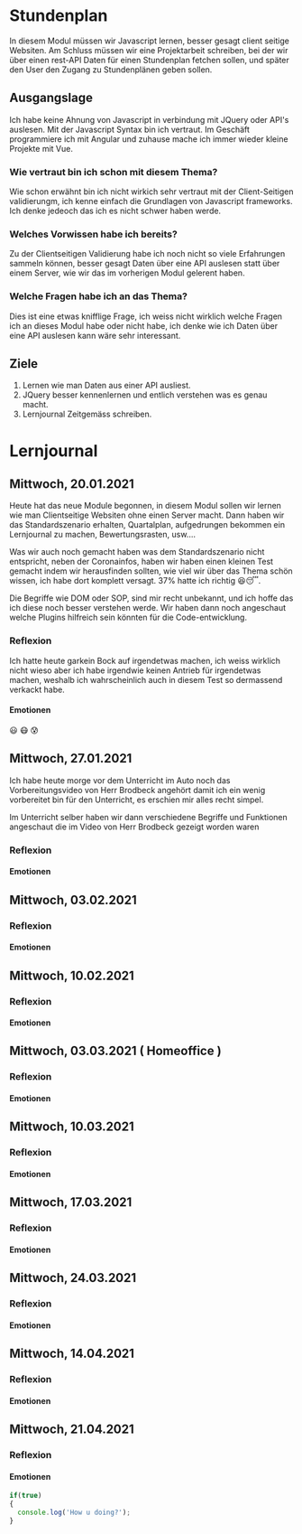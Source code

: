 # Stundenplan
In diesem Modul müssen wir Javascript lernen, besser gesagt client seitige Websiten. Am Schluss müssen wir eine Projektarbeit schreiben, bei der wir über einen rest-API Daten für einen Stundenplan fetchen sollen, und später den User den Zugang zu Stundenplänen geben sollen.

## Ausgangslage
Ich habe keine Ahnung von Javascript in verbindung mit JQuery oder API's auslesen. Mit der Javascript Syntax bin ich vertraut. Im Geschäft programmiere ich mit Angular und zuhause mache ich immer wieder kleine Projekte mit Vue.

### Wie vertraut bin ich schon mit diesem Thema?
Wie schon erwähnt bin ich nicht wirkich sehr vertraut mit der Client-Seitigen validierungm, ich kenne einfach die Grundlagen von Javascript frameworks. Ich denke jedeoch das ich es nicht schwer haben werde.
### Welches Vorwissen habe ich bereits?
Zu der Clientseitigen Validierung habe ich noch nicht so viele Erfahrungen sammeln können, besser gesagt Daten über eine API auslesen statt über einem Server, wie wir das im vorherigen Modul gelerent haben.
### Welche Fragen habe ich an das Thema?
Dies ist eine etwas knifflige Frage, ich weiss nicht wirklich welche Fragen ich an dieses Modul habe oder nicht habe, ich denke wie ich Daten über eine API auslesen kann wäre sehr interessant.

## Ziele
1. Lernen wie man Daten aus einer API ausliest.
2. JQuery besser kennenlernen und entlich verstehen was es genau macht.
3. Lernjournal Zeitgemäss schreiben.
# Lernjournal

## Mittwoch, 20.01.2021
Heute hat das neue Module begonnen, in diesem Modul sollen wir lernen wie man Clientseitige Websiten ohne einen Server macht. Dann haben wir das Standardszenario erhalten, Quartalplan, aufgedrungen bekommen ein Lernjournal zu machen, Bewertungsrasten, usw....

Was wir auch noch gemacht haben was dem Standardszenario nicht entspricht, neben der Coronainfos, haben wir haben einen kleinen Test gemacht indem wir herausfinden sollten, wie viel wir über das Thema schön wissen, ich habe dort komplett versagt. 37% hatte ich richtig :laughing::sleeping:.

Die Begriffe wie DOM oder SOP, sind mir recht unbekannt, und ich hoffe das ich diese noch besser verstehen werde. Wir haben dann noch angeschaut welche Plugins hilfreich sein könnten für die Code-entwicklung. 

### Reflexion
Ich hatte heute garkein Bock auf irgendetwas machen, ich weiss wirklich nicht wieso aber ich habe irgendwie keinen Antrieb für irgendetwas machen, weshalb ich wahrscheinlich auch in diesem Test so dermassend verkackt habe.

#### Emotionen
:smiley: :mask: :cold_sweat:

## Mittwoch, 27.01.2021
Ich habe heute morge vor dem Unterricht im Auto noch das Vorbereitungsvideo von Herr Brodbeck angehört damit ich ein wenig vorbereitet bin für den Unterricht, es erschien mir alles recht simpel.

Im Unterricht selber haben wir dann verschiedene Begriffe und Funktionen angeschaut die im Video von Herr Brodbeck gezeigt worden waren
### Reflexion
#### Emotionen

## Mittwoch, 03.02.2021
### Reflexion
#### Emotionen

## Mittwoch, 10.02.2021
### Reflexion
#### Emotionen

## Mittwoch, 03.03.2021 ( Homeoffice )
### Reflexion
#### Emotionen

## Mittwoch, 10.03.2021
### Reflexion
#### Emotionen

## Mittwoch, 17.03.2021
### Reflexion
#### Emotionen

## Mittwoch, 24.03.2021
### Reflexion
#### Emotionen

## Mittwoch, 14.04.2021
### Reflexion
#### Emotionen

## Mittwoch, 21.04.2021
### Reflexion
#### Emotionen

```javascript
if(true)
{
  console.log('How u doing?');
}
```
